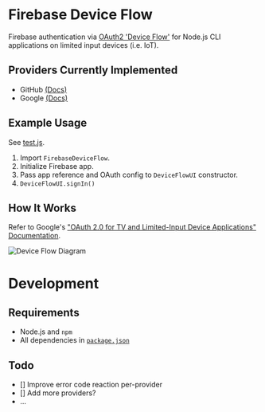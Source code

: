 # Firebase Device Flow
Firebase authentication via [OAuth2 'Device Flow'](https://www.oauth.com/oauth2-servers/device-flow/) for Node.js CLI applications on limited input devices (i.e. IoT).

## Providers Currently Implemented

- GitHub [(Docs)](https://docs.github.com/en/free-pro-team@latest/developers/apps/authorizing-oauth-apps#device-flow)
- Google [(Docs)](https://developers.google.com/identity/protocols/oauth2/limited-input-device)

## Example Usage

See [test.js](./test.js).

1. Import `FirebaseDeviceFlow`.
2. Initialize Firebase app.
3. Pass app reference and OAuth config to `DeviceFlowUI` constructor.
4. `DeviceFlowUI.signIn()`

## How It Works

Refer to Google's ["OAuth 2.0 for TV and Limited-Input Device Applications" Documentation](https://developers.google.com/identity/protocols/oauth2/limited-input-device#obtaining-oauth-2.0-access-tokens).

![Device Flow Diagram](https://developers.google.com/identity/protocols/images/oauth2/device/flow.png)

# Development

## Requirements

- Node.js and `npm`
- All dependencies in [`package.json`](./package.json)

## Todo

- [] Improve error code reaction per-provider
- [] Add more providers?
- ...
